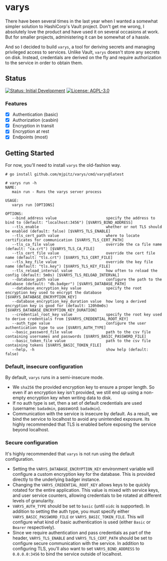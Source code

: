 # varys

There have been several times in the last year when I wanted a somewhat simpler solution to HashiCorp's Vault project.
Don't get me wrong, I absolutely love the product and have used it on several occasions at work. But for smaller
projects, administering it can be somewhat of a hassle.

And so I decided to build `varys`, a tool for deriving secrets and managing privileged access to services. Unlike
Vault, `varys` doesn't store any secrets on disk. Instead, credentials are derived on the fly and require authorization
to the service in order to obtain them.

## Status

[![Status: Initial Development][status-img]][status-link]
[![License: AGPL-3.0][license-img]][license-link]

[status-img]: https://img.shields.io/badge/Status-Initial%20Development-lightgrey?style=flat-square
[status-link]: docs/blueprints

[license-img]: https://img.shields.io/github/license/mjpitz/varys?label=License&style=flat-square
[license-link]: LICENSE

### Features

- [x] Authentication (basic)
- [x] Authorization (casbin)
- [x] Encryption in transit
- [x] Encryption at rest
- [x] Endpoints (most)

## Getting Started

For now, you'll need to install `varys` the old-fashion way.

```
# go install github.com/mjpitz/varys/cmd/varys@latest

# varys run -h
NAME:
   main run - Runs the varys server process

USAGE:
   varys run [OPTIONS]

OPTIONS:
   --bind_address value                      specify the address to bind to (default: "localhost:3456") [$VARYS_BIND_ADDRESS]
   --tls_enable                              whether or not TLS should be enabled (default: false) [$VARYS_TLS_ENABLE]
   --tls_cert_path value                     where to locate certificates for communication [$VARYS_TLS_CERT_PATH]
   --tls_ca_file value                       override the ca file name (default: "ca.crt") [$VARYS_TLS_CA_FILE]
   --tls_cert_file value                     override the cert file name (default: "tls.crt") [$VARYS_TLS_CERT_FILE]
   --tls_key_file value                      override the key file name (default: "tls.key") [$VARYS_TLS_KEY_FILE]
   --tls_reload_interval value               how often to reload the config (default: 5m0s) [$VARYS_TLS_RELOAD_INTERVAL]
   --database_path value                     configure the path to the database (default: "db.badger") [$VARYS_DATABASE_PATH]
   --database_encryption_key value           specify the root encryption key used to encrypt the database [$VARYS_DATABASE_ENCRYPTION_KEY]
   --database_encryption_key_duration value  how long a derived encryption key is good for (default: 120h0m0s) [$VARYS_DATABASE_ENCRYPTION_KEY_DURATION]
   --credential_root_key value               specify the root key used to derive credentials from [$VARYS_CREDENTIAL_ROOT_KEY]
   --auth_type value                         configure the user authentication type to use [$VARYS_AUTH_TYPE]
   --basic_password_file value               path to the csv file containing usernames and passwords [$VARYS_BASIC_PASSWORD_FILE]
   --basic_token_file value                  path to the csv file containing tokens [$VARYS_BASIC_TOKEN_FILE]
   --help, -h                                show help (default: false)

```

### Default, insecure configuration

By default, `varys` runs in a semi-insecure mode.

- We `sha256` the provided encryption key to ensure a proper length. So even if an encryption key isn't provided, we 
  still end up using a non-empty encryption key when writing data to disk.
- If no auth type is set, then a set of default credentials are used (username: `badadmin`, password: `badadmin`).
- Communication with the service is insecure by default. As a result, we bind the service to localhost to avoid any 
  unintended exposure. Its highly recommended that TLS is enabled before exposing the service beyond localhost.

### Secure configuration

It's highly recommended that `varys` is not run using the default configuration.

- Setting the `VARYS_DATABASE_ENCRYPTION_KEY` environment variable will configure a custom encryption key for the 
  database. This is provided directly to the underlying badger instance.
- Changing the `VARYS_CREDENTIAL_ROOT_KEY` allows keys to be quickly rotated for the entire application. This value is
  mixed with service keys, and user service counters, allowing credentials to be rotated at different levels of 
  granularity.
- `VARYS_AUTH_TYPE` should be set to `basic` (until `oidc` is supported). In addition to setting the auth type, you
  must specify either `VARYS_BASIC_PASSWORD_FILE` or `VARYS_BASIC_TOKEN_FILE`. This will configure what kind of basic
  authentication is used (either `Basic` or `Bearer` respectively).
- Since we require authentication and pass credentials as part of the header, `VARYS_TLS_ENABLE` and 
  `VARYS_TLS_CERT_PATH` should be set to configure secure communication with the service. In addition to configuring 
  TLS, you'll also want to set `VARYS_BIND_ADDRESS` to `0.0.0.0:3456` to bind the service outside of localhost.
